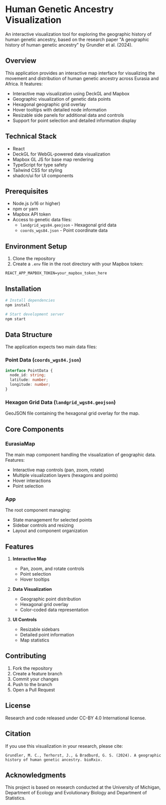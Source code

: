 # Human Genetic Ancestry Visualization

An interactive visualization tool for exploring the geographic history of human genetic ancestry, based on the research paper "A geographic history of human genetic ancestry" by Grundler et al. (2024).

## Overview

This application provides an interactive map interface for visualizing the movement and distribution of human genetic ancestry across Eurasia and Africa. It features:

- Interactive map visualization using DeckGL and Mapbox
- Geographic visualization of genetic data points
- Hexagonal geographic grid overlay
- Hover tooltips with detailed node information
- Resizable side panels for additional data and controls
- Support for point selection and detailed information display

## Technical Stack

- React
- DeckGL for WebGL-powered data visualization
- Mapbox GL JS for base map rendering
- TypeScript for type safety
- Tailwind CSS for styling
- shadcn/ui for UI components

## Prerequisites

- Node.js (v16 or higher)
- npm or yarn
- Mapbox API token
- Access to genetic data files:
    - `landgrid_wgs84.geojson` - Hexagonal grid data
    - `coords_wgs84.json` - Point coordinate data

## Environment Setup

1. Clone the repository
2. Create a `.env` file in the root directory with your Mapbox token:
```
REACT_APP_MAPBOX_TOKEN=your_mapbox_token_here
```

## Installation

```bash
# Install dependencies
npm install

# Start development server
npm start
```

## Data Structure

The application expects two main data files:

### Point Data (`coords_wgs84.json`)
```typescript
interface PointData {
  node_id: string;
  latitude: number;
  longitude: number;
}
```

### Hexagon Grid Data (`landgrid_wgs84.geojson`)
GeoJSON file containing the hexagonal grid overlay for the map.

## Core Components

### EurasiaMap
The main map component handling the visualization of geographic data. Features:
- Interactive map controls (pan, zoom, rotate)
- Multiple visualization layers (hexagons and points)
- Hover interactions
- Point selection

### App
The root component managing:
- State management for selected points
- Sidebar controls and resizing
- Layout and component organization

## Features

1. **Interactive Map**
    - Pan, zoom, and rotate controls
    - Point selection
    - Hover tooltips

2. **Data Visualization**
    - Geographic point distribution
    - Hexagonal grid overlay
    - Color-coded data representation

3. **UI Controls**
    - Resizable sidebars
    - Detailed point information
    - Map statistics

## Contributing

1. Fork the repository
2. Create a feature branch
3. Commit your changes
4. Push to the branch
5. Open a Pull Request

## License

Research and code released under CC-BY 4.0 International license.

## Citation

If you use this visualization in your research, please cite:
```
Grundler, M. C., Terhorst, J., & Bradburd, G. S. (2024). A geographic history of human genetic ancestry. bioRxiv.
```

## Acknowledgments

This project is based on research conducted at the University of Michigan, Department of Ecology and Evolutionary Biology and Department of Statistics.